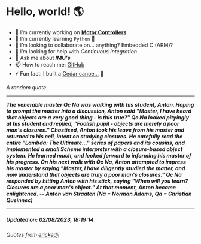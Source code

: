# Hello, world! 🌎


- 🔧 I’m currently working on [**Motor Controllers**](https://github.com/kyleRhess/MicroMotor)
- 🌱 I’m currently learning `Python` **🐍**
- 👯 I’m looking to collaborate on... anything? Embedded C (ARM)?
- 🤔 I’m looking for help with *Continuous Integration*
- 💬 Ask me about ***IMU's***
- 📫 How to reach me: [GitHub](https://github.com/kyleRhess)
- ⚡ Fun fact: I built a [Cedar canoe...](https://kylerhess.github.io/canoe.html) 🛶

_A random quote_
___
***The venerable master Qc Na was walking with his student, Anton.  Hoping to
prompt the master into a discussion, Anton said "Master, I have heard that
objects are a very good thing - is this true?"  Qc Na looked pityingly at
his student and replied, "Foolish pupil - objects are merely a poor man's
closures."
    Chastised, Anton took his leave from his master and returned to his cell,
intent on studying closures.  He carefully read the entire "Lambda: The
Ultimate..." series of papers and its cousins, and implemented a small
Scheme interpreter with a closure-based object system.  He learned much, and
looked forward to informing his master of his progress.
    On his next walk with Qc Na, Anton attempted to impress his master by
saying "Master, I have diligently studied the matter, and now understand
that objects are truly a poor man's closures."  Qc Na responded by hitting
Anton with his stick, saying "When will you learn? Closures are a poor man's
object."  At that moment, Anton became enlightened.
-- Anton van Straaten (Na = Norman Adams, Qa = Christian Queinnec)***
___
##### Updated on: 02/08/2023, 18:19:14
###### Quotes from [erickedji](https://gist.github.com/erickedji/68802)